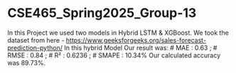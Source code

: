 # CSE465_Spring2025_Group-13
In this Project we used two models in Hybrid LSTM & XGBoost. 
We took the dataset from here - https://www.geeksforgeeks.org/sales-forecast-prediction-python/
In this hybrid Model Our result was: # MAE   : 0.63 ; # RMSE  : 0.84 ; # R²    : 0.6236 ; # SMAPE : 10.34%
Our calculated accuracy was 89.73%.
